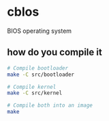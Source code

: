 # cblos
BIOS operating system

## how do you compile it
```sh
# Compile bootloader
make -C src/bootloader

# Compile kernel
make -C src/kernel

# Compile both into an image
make
```